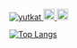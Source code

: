 <p align="left"> 
  <a href="https://github.com/genki28/genki28/">
    <img src="https://komarev.com/ghpvc/?username=genki28" alt="yutkat" />
  </a>
  <a href="http://qiita.com/maichale">
    <img height="20" src="https://qiita-badge.apiapi.app/s/maichale/posts.svg" />
  </a>
  <//qiita.com/maichale">
    <img height="20" src="https://qiita-badge.apiapi.app/s/maichale/contributions.svg" />
  </a>
</p>

[![Top Langs](https://github-readme-stats.vercel.app/api/top-langs/?genki28=anuraghazra)](https://github.com/anuraghazra/github-readme-stats)
